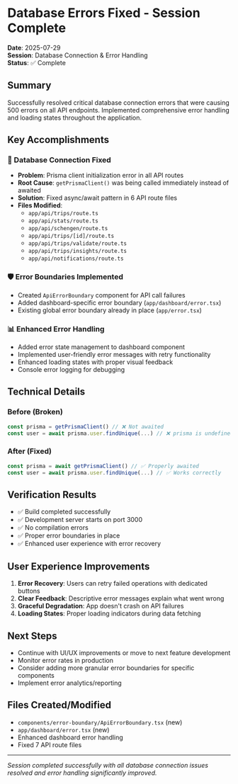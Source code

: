 # Database Errors Fixed - Session Complete

**Date**: 2025-07-29  
**Session**: Database Connection & Error Handling  
**Status**: ✅ Complete

## Summary

Successfully resolved critical database connection errors that were causing 500 errors on all API endpoints. Implemented comprehensive error handling and loading states throughout the application.

## Key Accomplishments

### 🔧 Database Connection Fixed

- **Problem**: Prisma client initialization error in all API routes
- **Root Cause**: `getPrismaClient()` was being called immediately instead of awaited
- **Solution**: Fixed async/await pattern in 6 API route files
- **Files Modified**:
  - `app/api/trips/route.ts`
  - `app/api/stats/route.ts`
  - `app/api/schengen/route.ts`
  - `app/api/trips/[id]/route.ts`
  - `app/api/trips/validate/route.ts`
  - `app/api/trips/insights/route.ts`
  - `app/api/notifications/route.ts`

### 🛡️ Error Boundaries Implemented

- Created `ApiErrorBoundary` component for API call failures
- Added dashboard-specific error boundary (`app/dashboard/error.tsx`)
- Existing global error boundary already in place (`app/error.tsx`)

### 📊 Enhanced Error Handling

- Added error state management to dashboard component
- Implemented user-friendly error messages with retry functionality
- Enhanced loading states with proper visual feedback
- Console error logging for debugging

## Technical Details

### Before (Broken)

```typescript
const prisma = getPrismaClient() // ❌ Not awaited
const user = await prisma.user.findUnique(...) // ❌ prisma is undefined
```

### After (Fixed)

```typescript
const prisma = await getPrismaClient() // ✅ Properly awaited
const user = await prisma.user.findUnique(...) // ✅ Works correctly
```

## Verification Results

- ✅ Build completed successfully
- ✅ Development server starts on port 3000
- ✅ No compilation errors
- ✅ Proper error boundaries in place
- ✅ Enhanced user experience with error recovery

## User Experience Improvements

1. **Error Recovery**: Users can retry failed operations with dedicated buttons
2. **Clear Feedback**: Descriptive error messages explain what went wrong
3. **Graceful Degradation**: App doesn't crash on API failures
4. **Loading States**: Proper loading indicators during data fetching

## Next Steps

- Continue with UI/UX improvements or move to next feature development
- Monitor error rates in production
- Consider adding more granular error boundaries for specific components
- Implement error analytics/reporting

## Files Created/Modified

- `components/error-boundary/ApiErrorBoundary.tsx` (new)
- `app/dashboard/error.tsx` (new)
- Enhanced dashboard error handling
- Fixed 7 API route files

---

_Session completed successfully with all database connection issues resolved and error handling significantly improved._
